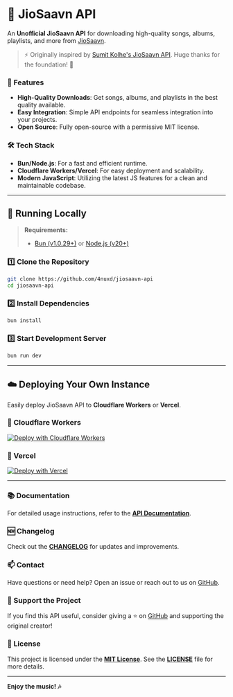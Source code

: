 # 🎵 JioSaavn API  

An **Unofficial JioSaavn API** for downloading high-quality songs, albums, playlists, and more from [JioSaavn](https://jiosaavn.com).  

> ⚡ Originally inspired by [Sumit Kolhe's JioSaavn API](https://github.com/sumitkolhe/jiosaavn-api). Huge thanks for the foundation! 🙌  

### 🌈 Features  

- **High-Quality Downloads**: Get songs, albums, and playlists in the best quality available.  
- **Easy Integration**: Simple API endpoints for seamless integration into your projects.  
- **Open Source**: Fully open-source with a permissive MIT license.  

### 🛠️ Tech Stack  

- **Bun/Node.js**: For a fast and efficient runtime.  
- **Cloudflare Workers/Vercel**: For easy deployment and scalability.  
- **Modern JavaScript**: Utilizing the latest JS features for a clean and maintainable codebase.

---

## 🚀 Running Locally  

> **Requirements:**  
> - [Bun (v1.0.29+)](https://bun.sh/) or [Node.js (v20+)](https://nodejs.org/)  

### 1️⃣ Clone the Repository  

```sh
git clone https://github.com/4nuxd/jiosaavn-api
cd jiosaavn-api
```

### 2️⃣ Install Dependencies  

```sh
bun install
```

### 3️⃣ Start Development Server  

```sh
bun run dev
```

---

## ☁️ Deploying Your Own Instance  

Easily deploy JioSaavn API to **Cloudflare Workers** or **Vercel**.  

### 🔹 Cloudflare Workers  

[![Deploy with Cloudflare Workers](https://deploy.workers.cloudflare.com/button)](https://deploy.workers.cloudflare.com/?url=https://github.com/4nuxd/jiosaavanapi)  

### 🔹 Vercel  

[![Deploy with Vercel](https://vercel.com/button)](https://vercel.com/new/clone?repository-url=https://github.com/4nuxd/jiosaavanapi)  

---

### 📚 Documentation  

For detailed usage instructions, refer to the **[API Documentation](https://saavn.dev/docs)**.  

### 🆕 Changelog  

Check out the **[CHANGELOG](CHANGELOG.md)** for updates and improvements.  

### 📫 Contact  

Have questions or need help? Open an issue or reach out to us on [GitHub](https://t.me/piratexd).  

### 🌟 Support the Project  

If you find this API useful, consider giving a ⭐ on [GitHub](https://github.com/4nuxd/jiosaavanapi) and supporting the original creator!  

### 📜 License  

This project is licensed under the **[MIT License](https://opensource.org/licenses/MIT)**. See the **[LICENSE](LICENSE)** file for more details.  

---

**Enjoy the music! 🎶**
